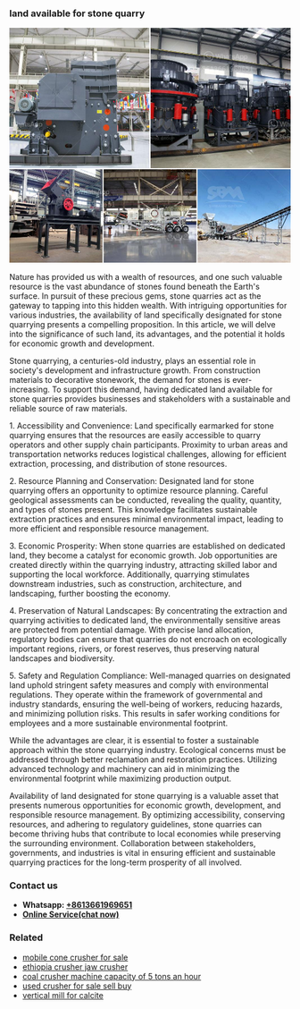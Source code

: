 <h3>land available for stone quarry</h3><img src='1708663303.jpg' alt=''><p>Nature has provided us with a wealth of resources, and one such valuable resource is the vast abundance of stones found beneath the Earth's surface. In pursuit of these precious gems, stone quarries act as the gateway to tapping into this hidden wealth. With intriguing opportunities for various industries, the availability of land specifically designated for stone quarrying presents a compelling proposition. In this article, we will delve into the significance of such land, its advantages, and the potential it holds for economic growth and development.</p><p>Stone quarrying, a centuries-old industry, plays an essential role in society's development and infrastructure growth. From construction materials to decorative stonework, the demand for stones is ever-increasing. To support this demand, having dedicated land available for stone quarries provides businesses and stakeholders with a sustainable and reliable source of raw materials.</p><p>1. Accessibility and Convenience: Land specifically earmarked for stone quarrying ensures that the resources are easily accessible to quarry operators and other supply chain participants. Proximity to urban areas and transportation networks reduces logistical challenges, allowing for efficient extraction, processing, and distribution of stone resources.</p><p>2. Resource Planning and Conservation: Designated land for stone quarrying offers an opportunity to optimize resource planning. Careful geological assessments can be conducted, revealing the quality, quantity, and types of stones present. This knowledge facilitates sustainable extraction practices and ensures minimal environmental impact, leading to more efficient and responsible resource management.</p><p>3. Economic Prosperity: When stone quarries are established on dedicated land, they become a catalyst for economic growth. Job opportunities are created directly within the quarrying industry, attracting skilled labor and supporting the local workforce. Additionally, quarrying stimulates downstream industries, such as construction, architecture, and landscaping, further boosting the economy.</p><p>4. Preservation of Natural Landscapes: By concentrating the extraction and quarrying activities to dedicated land, the environmentally sensitive areas are protected from potential damage. With precise land allocation, regulatory bodies can ensure that quarries do not encroach on ecologically important regions, rivers, or forest reserves, thus preserving natural landscapes and biodiversity.</p><p>5. Safety and Regulation Compliance: Well-managed quarries on designated land uphold stringent safety measures and comply with environmental regulations. They operate within the framework of governmental and industry standards, ensuring the well-being of workers, reducing hazards, and minimizing pollution risks. This results in safer working conditions for employees and a more sustainable environmental footprint.</p><p>While the advantages are clear, it is essential to foster a sustainable approach within the stone quarrying industry. Ecological concerns must be addressed through better reclamation and restoration practices. Utilizing advanced technology and machinery can aid in minimizing the environmental footprint while maximizing production output.</p><p>Availability of land designated for stone quarrying is a valuable asset that presents numerous opportunities for economic growth, development, and responsible resource management. By optimizing accessibility, conserving resources, and adhering to regulatory guidelines, stone quarries can become thriving hubs that contribute to local economies while preserving the surrounding environment. Collaboration between stakeholders, governments, and industries is vital in ensuring efficient and sustainable quarrying practices for the long-term prosperity of all involved.</p><h3>Contact us</h3><ul><li><strong>Whatsapp:&nbsp;<a href="https://wa.me/8613661969651">+8613661969651</a></strong></li><li><a href="https://swt.shibang-china.com/?git&amp;zhl&amp;land available for stone quarry"><strong>Online Service(chat now)</strong></a></li></ul><h3>Related</h3><ul><li><a href='mobile cone crusher for sale.md'>mobile cone crusher for sale</a></li><li><a href='ethiopia crusher jaw crusher.md'>ethiopia crusher jaw crusher</a></li><li><a href='coal crusher machine capacity of 5 tons an hour.md'>coal crusher machine capacity of 5 tons an hour</a></li><li><a href='used crusher for sale sell buy.md'>used crusher for sale sell buy</a></li><li><a href='vertical mill for calcite.md'>vertical mill for calcite</a></li></ul>